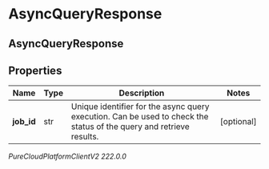 # AsyncQueryResponse

## AsyncQueryResponse

## Properties

|Name | Type | Description | Notes|
|------------ | ------------- | ------------- | -------------|
| **job_id** | str | Unique identifier for the async query execution. Can be used to check the status of the query and retrieve results. | [optional] |



_PureCloudPlatformClientV2 222.0.0_

